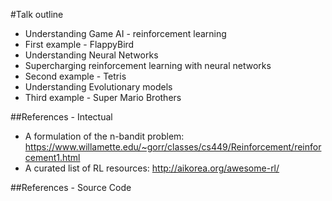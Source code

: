 #Talk outline

* Understanding Game AI - reinforcement learning
* First example - FlappyBird
* Understanding Neural Networks
* Supercharging reinforcement learning with neural networks
* Second example - Tetris
* Understanding Evolutionary models
* Third example - Super Mario Brothers

##References - Intectual

* A formulation of the n-bandit problem: https://www.willamette.edu/~gorr/classes/cs449/Reinforcement/reinforcement1.html
* A curated list of RL resources: http://aikorea.org/awesome-rl/


##References - Source Code